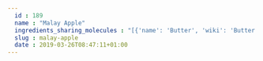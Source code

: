 ```yaml
---
  id : 189
  name : "Malay Apple"
  ingredients_sharing_molecules : "[{'name': 'Butter', 'wiki': 'Butter', 'id': 60, 'category': 'Dairy', 'common_molecules': [7519, 643941, 5281168, 31260]}, {'name': 'Apple', 'wiki': 'Apple', 'id': 162, 'category': 'Fruit', 'common_molecules': [7519, 643941, 5281168, 31260]}, {'name': 'Bilberry', 'wiki': 'Bilberry', 'id': 221, 'category': 'Berry', 'common_molecules': [7194, 643941, 5281168, 31260]}, {'name': 'Olive', 'wiki': 'Olive', 'id': 307, 'category': 'Plant', 'common_molecules': [7519, 643941, 5281168, 31260]}, {'name': 'Rice', 'wiki': 'Rice', 'id': 55, 'category': 'Cereal', 'common_molecules': [643941, 5281168, 31260]}]"
  slug : malay-apple
  date : 2019-03-26T08:47:11+01:00
---
```



